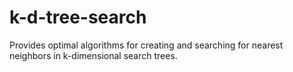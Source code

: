 # k-d-tree-search
Provides optimal algorithms for creating and searching for nearest neighbors in k-dimensional search trees.
